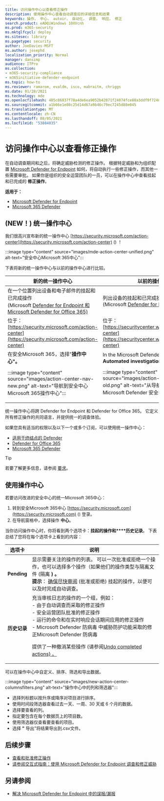 ```yaml
---
title: 访问操作中心以查看修正操作
description: 使用操作中心查看自动调查后的详细信息和结果
keywords: 操作， 中心， autoir， 自动化， 调查， 响应， 修正
search.product: eADQiWindows 10XVcnh
ms.prod: m365-security
ms.mktglfcycl: deploy
ms.sitesec: library
ms.pagetype: security
author: JoeDavies-MSFT
ms.author: josephd
localization_priority: Normal
manager: dansimp
audience: ITPro
ms.collection:
- m365-security-compliance
- m365initiative-defender-endpoint
ms.topic: how-to
ms.reviewer: ramarom, evaldm, isco, mabraitm, chriggs
ms.date: 01/28/2021
ms.technology: mde
ms.openlocfilehash: 485c86837f78a4de6ea9052b42071f24074fce88a3ddf9f7248c7ff2f8a65ad9
ms.sourcegitcommit: a1b66e1e80c25d14d67a9b46c79ec7245d88e045
ms.translationtype: MT
ms.contentlocale: zh-CN
ms.lasthandoff: 08/05/2021
ms.locfileid: "53884835"
---
```

# <a name="visit-the-action-center-to-see-remediation-actions"></a>访问操作中心以查看修正操作

在自动调查期间和之后，将确定威胁检测的修正操作。 根据特定威胁和为组织配置 [Microsoft Defender for Endpoint](/windows/security/threat-protection) 如何，将自动执行一些修正操作，而其他一些需要审批。 如果你是组织的安全运营团队的一员，可以在操作中心中查看挂起和已完成的 **修正操作**。 [](manage-auto-investigation.md#remediation-actions) 


**适用于：**
- [Microsoft Defender for Endpoint](https://go.microsoft.com/fwlink/p/?linkid=2154037)
- [Microsoft 365 Defender](https://go.microsoft.com/fwlink/?linkid=2118804)

## <a name="new-a-unified-action-center"></a> (NEW！) 统一操作中心


我们很高兴宣布新的统一操作中心 [https://security.microsoft.com/action-center](https://security.microsoft.com/action-center) () ！

:::image type="content" source="images/mde-action-center-unified.png" alt-text="安全中心Microsoft 365中心":::

下表将新的统一操作中心与以前的操作中心进行比较。

|新的统一操作中心  |以前的操作中心  |
|---------|---------|
|在一个位置列出设备和电子邮件的挂起和已完成操作 <br/> (Microsoft [Defender for Endpoint 和](microsoft-defender-endpoint.md) [Microsoft Defender for Office 365) ](/microsoft-365/security/office-365-security/office-365-atp)|列出设备的挂起和已完成操作 <br/>  (Microsoft [Defender for Endpoint) ](microsoft-defender-endpoint.md)   |
|位于：<br/>[https://security.microsoft.com/action-center](https://security.microsoft.com/action-center)         |位于：<br/>[https://securitycenter.windows.com/action-center](https://securitycenter.windows.com/action-center)     |
| 在安全Microsoft 365，选择"**操作中心"。** <p>:::image type="content" source="images/action-center-nav-new.png" alt-text="导航到安全中心Microsoft 365操作中心"::: | In the Microsoft Defender 安全中心， choose **Automated investigations**  >  **Action center**. <p>:::image type="content" source="images/action-center-nav-old.png" alt-text="从导航到操作中心Microsoft Defender 安全中心":::  |

统一操作中心将跨 Defender for Endpoint 和 Defender for Office 365。 它定义所有修正操作的共同语言，并提供统一的调查体验。 

如果您具有适当的权限以及以下一个或多个订阅，可以使用统一操作中心：
- [适用于终结点的 Defender](microsoft-defender-endpoint.md)
- [Defender for Office 365](/microsoft-365/security/office-365-security/office-365-atp)
- [Microsoft 365 Defender](/microsoft-365/security/mtp/microsoft-threat-protection) 

> [!TIP]
> 若要了解更多信息，请参阅 [要求](/microsoft-365/security/mtp/prerequisites)。

## <a name="using-the-action-center"></a>使用操作中心

若要访问改进的安全中心的统一Microsoft 365中心：
1. 转到安全Microsoft 365中心 [https://security.microsoft.com](https://security.microsoft.com) () 登录。
2. 在导航窗格中，选择操作 **中心**。 

当你访问操作中心时，你将看到两个选项卡：**挂起的操作和****历史记录**。 下表总结了您将在每个选项卡上看到的内容：

|选项卡  |说明  |
|---------|---------|
|**Pending**     | 显示需要关注的操作的列表。 可以一次批准或拒绝一个操作，也可以选择多个操作（如果他们的操作类型与隔离文件 (隔离 **) 。** <br/>**提示**： [确保尽快审阅](manage-auto-investigation.md) (批准或拒绝) 挂起的操作，以便可以及时完成自动调查。 |
|**历史记录**     | 充当审核日志的操作的一个组，例如： <br/>- 由于自动调查而采取的修正操作 <br>- 安全运营团队批准的修正操作  <br/>- 运行的命令和在实时响应会话期间应用的修正操作  <br/>- Microsoft Defender 防病毒 中威胁防护功能采取的修正Microsoft Defender 防病毒  <p>提供了一种撤消某些操作 (请参阅[Undo completed actions) 。](manage-auto-investigation.md#undo-completed-actions)       |

可以在操作中心中自定义、排序、筛选和导出数据。

:::image type="content" source="images/new-action-center-columnsfilters.png" alt-text="操作中心中的列和筛选器":::

- 选择列标题以按升序或降序对项目进行排序。
- 使用时间段筛选器查看过去一天、一周、30 天或 6 个月的数据。
- 选择要查看的列。
- 指定要包含在每个数据页上的项目数。
- 使用筛选器仅查看要查看的项目。
- 选择 **"** 导出"将结果导出到.csv文件。 

## <a name="next-steps"></a>后续步骤

- [查看和批准修正操作](manage-auto-investigation.md)
- [请参阅交互式指南：使用 Microsoft Defender for Endpoint 调查和修正威胁](https://aka.ms/MDATP-IR-Interactive-Guide)
 
## <a name="see-also"></a>另请参阅

- [解决 Microsoft Defender for Endpoint 中的误报/漏报](defender-endpoint-false-positives-negatives.md)
